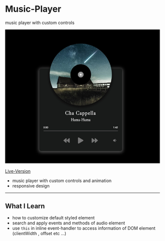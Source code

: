 # Music-Player
music player with custom controls

<img src='music-player.jpg'>

[Live-Version](https://AmiraliEsi83.github.io/Music-Player)


- music player with custom controls and animation
- responsive design
---
## What I Learn
- how to customize default styled element
- search and apply events and methods of audio element
- use `this` in inline event-handler to access information of DOM element (clientWidth , offset etc ...)
